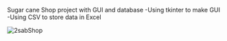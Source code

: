 Sugar cane Shop project with GUI and database
   -Using tkinter to make GUI 
   -Using CSV to store data in Excel
   
![2sabShop](https://user-images.githubusercontent.com/115734048/211112436-2589ef96-657e-4f0d-98f4-5f28869c0a0e.gif)



